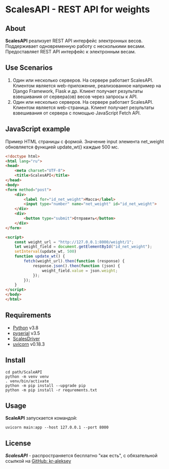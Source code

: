 # ScalesAPI - REST API for weights
## About
**ScalesAPI** реализует REST API интерфейс электронных весов. 
Поддерживает одновременную работу с несколькими весами. 
Предоставляет REST API интерфейс к электронным весам.

## Use Scenarios
1. Один или несколько серверов. На сервере работает ScalesAPI. 
Клиентом является web-приложение, реализованное например на Django Framework, Flask и др. 
Клиент получает результаты взвешивания от сервера(ов) весов через запросы к API.
2. Один или несколько серверов. На сервере работает ScalesAPI. 
Клиентом является web-страница. 
Клиент получает результаты взвешивания от сервера с помощью JavaScript Fetch API.

## JavaScript example
Пример HTML страницы с формой. Значение input элемента net_weight обновляется функцией update_wt() каждые 500 мс.

```html
<!doctype html>
<html lang="ru">
<head>
    <meta charset="UTF-8">
    <title>ScalesAPI</title>
</head>
<body>
<form method="post">
    <div>
        <label for="id_net_weight">Масса</label>
        <input type="number" name="net_weight" id="id_net_weight">
    </div>
    <div>
        <button type="submit">Отправить</button>
    </div>
</form>

<script>
    const weight_url = "http://127.0.0.1:8000/weight/1";
    let weight_field = document.getElementById("id_net_weight");
    setInterval(update_wt, 500)
    function update_wt() {
        fetch(weight_url).then(function (response) {
            response.json().then(function (json) {
                weight_field.value = json.weight;
            });
        });
    }
</script>
</body>
</html>
```
## Requirements

- [Python](https://www.python.org/) v3.8
- [pyserial](https://pypi.org/project/pyserial/) v3.5
- [ScalesDriver](https://github.com/kr-aleksey/ScalesDriver.git)
- [uvicorn](https://pypi.org/project/uvicorn/) v0.18.3

## Install
```shell
cd path/ScaleAPI
python -m venv venv
. venv/bin/activate
python -m pip install --upgrade pip  
python -m pip install -r requrements.txt
```

## Usage

**ScaleAPI** запускается командой:
```
uvicorn main:app --host 127.0.0.1 --port 8000
```

## License
***ScalesAPI*** - распространяется бесплатно "как есть", с обязательной ссылкой на [GitHub: kr-aleksey](https://github.com/kr-aleksey)
